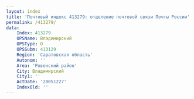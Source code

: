 ```yaml
---
layout: index
title: 'Почтовый индекс 413279: отделение почтовой связи Почты России'
permalink: /413279/
data:
    Index: 413279
    OPSName: Владимирский
    OPSType: О
    OPSSubm: 413129
    Region: 'Саратовская область'
    Autonom: ''
    Area: 'Ровенский район'
    City: Владимирский
    City1: ''
    ActDate: '20051227'
    IndexOld: ''
---
```

